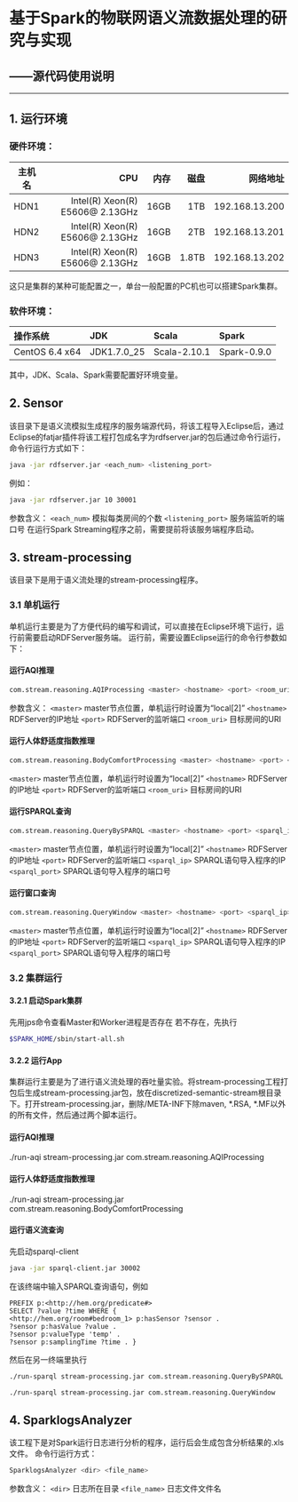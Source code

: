 # 基于Spark的物联网语义流数据处理的研究与实现
## ——源代码使用说明

---

## 1. 运行环境

### 硬件环境：
| 主机名 | CPU | 内存 | 磁盘 | 网络地址 |
| -------  | ----:  | ----:  | -----:  | ---: |
| HDN1 | Intel(R) Xeon(R) E5606@ 2.13GHz | 16GB | 1TB | 192.168.13.200  |
| HDN2 | Intel(R) Xeon(R) E5606@ 2.13GHz | 16GB | 2TB | 192.168.13.201  |
| HDN3 | Intel(R) Xeon(R) E5606@ 2.13GHz | 16GB | 1.8TB | 192.168.13.202  |
这只是集群的某种可能配置之一，单台一般配置的PC机也可以搭建Spark集群。
### 软件环境：
| 操作系统 | JDK | Scala | Spark |
| :---- | :--- | :---- | :---- |
| CentOS 6.4 x64 | JDK1.7.0_25 | Scala-2.10.1 | Spark-0.9.0 |
其中，JDK、Scala、Spark需要配置好环境变量。
## 2. Sensor
该目录下是语义流模拟生成程序的服务端源代码，将该工程导入Eclipse后，通过Eclipse的fatjar插件将该工程打包成名字为rdfserver.jar的包后通过命令行运行，命令行运行方式如下：
```sh 
java -jar rdfserver.jar <each_num> <listening_port>
```
例如：
```sh
java -jar rdfserver.jar 10 30001
```
参数含义：
    `<each_num>`  模拟每类房间的个数
    `<listening_port>`  服务端监听的端口号
在运行Spark Streaming程序之前，需要提前将该服务端程序启动。
## 3. stream-processing

该目录下是用于语义流处理的stream-processing程序。
### 3.1 单机运行
单机运行主要是为了方便代码的编写和调试，可以直接在Eclipse环境下运行，运行前需要启动RDFServer服务端。
运行前，需要设置Eclipse运行的命令行参数如下：
#### 运行AQI推理
```sh
com.stream.reasoning.AQIProcessing <master> <hostname> <port> <room_uri>
```
参数含义：
`<master>`  master节点位置，单机运行时设置为“local[2]”
`<hostname>`  RDFServer的IP地址
`<port>`  RDFServer的监听端口
`<room_uri>`  目标房间的URI
#### 运行人体舒适度指数推理
```sh
com.stream.reasoning.BodyComfortProcessing <master> <hostname> <port> <room_uri>
```
`<master>`  master节点位置，单机运行时设置为“local[2]”
`<hostname>`  RDFServer的IP地址
`<port>`  RDFServer的监听端口
`<room_uri>`  目标房间的URI
#### 运行SPARQL查询
```sh
com.stream.reasoning.QueryBySPARQL <master> <hostname> <port> <sparql_ip> <sparql_port>
```
`<master>`  master节点位置，单机运行时设置为“local[2]”
`<hostname>`  RDFServer的IP地址
`<port>`  RDFServer的监听端口
`<sparql_ip>`  SPARQL语句导入程序的IP
`<sparql_port>`  SPARQL语句导入程序的端口号
#### 运行窗口查询
```sh
com.stream.reasoning.QueryWindow <master> <hostname> <port> <sparql_ip> <sparql_port>
```
`<master>`  master节点位置，单机运行时设置为“local[2]”
`<hostname>`  RDFServer的IP地址
`<port>`  RDFServer的监听端口
`<sparql_ip>`  SPARQL语句导入程序的IP
`<sparql_port>`  SPARQL语句导入程序的端口号
### 3.2 集群运行
#### 3.2.1 启动Spark集群
先用jps命令查看Master和Worker进程是否存在
若不存在，先执行
```sh
$SPARK_HOME/sbin/start-all.sh
```
#### 3.2.2 运行App
集群运行主要是为了进行语义流处理的吞吐量实验。将stream-processing工程打包后生成stream-processing.jar包，放在discretized-semantic-stream根目录下。打开stream-processing.jar，删除/META-INF下除maven, *.RSA, *.MF以外的所有文件，然后通过两个脚本运行。
#### 运行AQI推理
./run-aqi stream-processing.jar com.stream.reasoning.AQIProcessing
#### 运行人体舒适度指数推理
./run-aqi stream-processing.jar com.stream.reasoning.BodyComfortProcessing
#### 运行语义流查询
先启动sparql-client
```sh
java -jar sparql-client.jar 30002
```
在该终端中输入SPARQL查询语句，例如
```
PREFIX p:<http://hem.org/predicate#>
SELECT ?value ?time WHERE {
<http://hem.org/room#bedroom_1> p:hasSensor ?sensor .
?sensor p:hasValue ?value .
?sensor p:valueType 'temp' .
?sensor p:samplingTime ?time . }
```
然后在另一终端里执行
```sh
./run-sparql stream-processing.jar com.stream.reasoning.QueryBySPARQL
```
```sh
./run-sparql stream-processing.jar com.stream.reasoning.QueryWindow
```
## 4. SparklogsAnalyzer
该工程下是对Spark运行日志进行分析的程序，运行后会生成包含分析结果的.xls文件。
命令行运行方式：
```sh
SparklogsAnalyzer <dir> <file_name>
```
参数含义：
`<dir>` 日志所在目录
`<file_name>` 日志文件文件名
